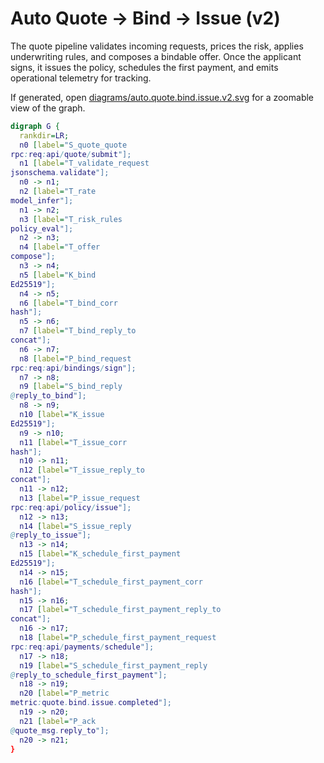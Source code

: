 # Auto Quote → Bind → Issue (v2)

The quote pipeline validates incoming requests, prices the risk, applies underwriting
rules, and composes a bindable offer. Once the applicant signs, it issues the policy,
schedules the first payment, and emits operational telemetry for tracking.

If generated, open [diagrams/auto.quote.bind.issue.v2.svg](../../diagrams/auto.quote.bind.issue.v2.svg)
for a zoomable view of the graph.

```dot
digraph G {
  rankdir=LR;
  n0 [label="S_quote_quote
rpc:req:api/quote/submit"];
  n1 [label="T_validate_request
jsonschema.validate"];
  n0 -> n1;
  n2 [label="T_rate
model_infer"];
  n1 -> n2;
  n3 [label="T_risk_rules
policy_eval"];
  n2 -> n3;
  n4 [label="T_offer
compose"];
  n3 -> n4;
  n5 [label="K_bind
Ed25519"];
  n4 -> n5;
  n6 [label="T_bind_corr
hash"];
  n5 -> n6;
  n7 [label="T_bind_reply_to
concat"];
  n6 -> n7;
  n8 [label="P_bind_request
rpc:req:api/bindings/sign"];
  n7 -> n8;
  n9 [label="S_bind_reply
@reply_to_bind"];
  n8 -> n9;
  n10 [label="K_issue
Ed25519"];
  n9 -> n10;
  n11 [label="T_issue_corr
hash"];
  n10 -> n11;
  n12 [label="T_issue_reply_to
concat"];
  n11 -> n12;
  n13 [label="P_issue_request
rpc:req:api/policy/issue"];
  n12 -> n13;
  n14 [label="S_issue_reply
@reply_to_issue"];
  n13 -> n14;
  n15 [label="K_schedule_first_payment
Ed25519"];
  n14 -> n15;
  n16 [label="T_schedule_first_payment_corr
hash"];
  n15 -> n16;
  n17 [label="T_schedule_first_payment_reply_to
concat"];
  n16 -> n17;
  n18 [label="P_schedule_first_payment_request
rpc:req:api/payments/schedule"];
  n17 -> n18;
  n19 [label="S_schedule_first_payment_reply
@reply_to_schedule_first_payment"];
  n18 -> n19;
  n20 [label="P_metric
metric:quote.bind.issue.completed"];
  n19 -> n20;
  n21 [label="P_ack
@quote_msg.reply_to"];
  n20 -> n21;
}
```
